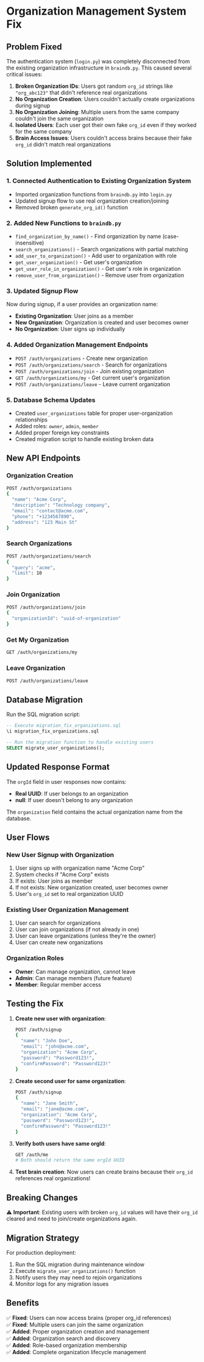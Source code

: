 # Organization Management System Fix

## Problem Fixed

The authentication system (`login.py`) was completely disconnected from the existing organization infrastructure in `braindb.py`. This caused several critical issues:

1. **Broken Organization IDs**: Users got random `org_id` strings like `"org_abc123"` that didn't reference real organizations
2. **No Organization Creation**: Users couldn't actually create organizations during signup
3. **No Organization Joining**: Multiple users from the same company couldn't join the same organization
4. **Isolated Users**: Each user got their own fake `org_id` even if they worked for the same company
5. **Brain Access Issues**: Users couldn't access brains because their fake `org_id` didn't match real organizations

## Solution Implemented

### 1. Connected Authentication to Existing Organization System
- Imported organization functions from `braindb.py` into `login.py`
- Updated signup flow to use real organization creation/joining
- Removed broken `generate_org_id()` function

### 2. Added New Functions to `braindb.py`
- `find_organization_by_name()` - Find organization by name (case-insensitive)
- `search_organizations()` - Search organizations with partial matching
- `add_user_to_organization()` - Add user to organization with role
- `get_user_organization()` - Get user's organization
- `get_user_role_in_organization()` - Get user's role in organization
- `remove_user_from_organization()` - Remove user from organization

### 3. Updated Signup Flow
Now during signup, if a user provides an organization name:
- **Existing Organization**: User joins as a member
- **New Organization**: Organization is created and user becomes owner
- **No Organization**: User signs up individually

### 4. Added Organization Management Endpoints
- `POST /auth/organizations` - Create new organization
- `POST /auth/organizations/search` - Search for organizations
- `POST /auth/organizations/join` - Join existing organization
- `GET /auth/organizations/my` - Get current user's organization
- `POST /auth/organizations/leave` - Leave current organization

### 5. Database Schema Updates
- Created `user_organizations` table for proper user-organization relationships
- Added roles: `owner`, `admin`, `member`
- Added proper foreign key constraints
- Created migration script to handle existing broken data

## New API Endpoints

### Organization Creation
```bash
POST /auth/organizations
{
  "name": "Acme Corp",
  "description": "Technology company",
  "email": "contact@acme.com",
  "phone": "+1234567890",
  "address": "123 Main St"
}
```

### Search Organizations
```bash
POST /auth/organizations/search
{
  "query": "acme",
  "limit": 10
}
```

### Join Organization
```bash
POST /auth/organizations/join
{
  "organizationId": "uuid-of-organization"
}
```

### Get My Organization
```bash
GET /auth/organizations/my
```

### Leave Organization
```bash
POST /auth/organizations/leave
```

## Database Migration

Run the SQL migration script:

```sql
-- Execute migration_fix_organizations.sql
\i migration_fix_organizations.sql

-- Run the migration function to handle existing users
SELECT migrate_user_organizations();
```

## Updated Response Format

The `orgId` field in user responses now contains:
- **Real UUID**: If user belongs to an organization
- **null**: If user doesn't belong to any organization

The `organization` field contains the actual organization name from the database.

## User Flows

### New User Signup with Organization
1. User signs up with organization name "Acme Corp"
2. System checks if "Acme Corp" exists
3. If exists: User joins as member
4. If not exists: New organization created, user becomes owner
5. User's `org_id` set to real organization UUID

### Existing User Organization Management
1. User can search for organizations
2. User can join organizations (if not already in one)
3. User can leave organizations (unless they're the owner)
4. User can create new organizations

### Organization Roles
- **Owner**: Can manage organization, cannot leave
- **Admin**: Can manage members (future feature)
- **Member**: Regular member access

## Testing the Fix

1. **Create new user with organization**:
   ```bash
   POST /auth/signup
   {
     "name": "John Doe",
     "email": "john@acme.com",
     "organization": "Acme Corp",
     "password": "Password123!",
     "confirmPassword": "Password123!"
   }
   ```

2. **Create second user for same organization**:
   ```bash
   POST /auth/signup
   {
     "name": "Jane Smith", 
     "email": "jane@acme.com",
     "organization": "Acme Corp",
     "password": "Password123!",
     "confirmPassword": "Password123!"
   }
   ```

3. **Verify both users have same orgId**:
   ```bash
   GET /auth/me
   # Both should return the same orgId UUID
   ```

4. **Test brain creation**:
   Now users can create brains because their `org_id` references real organizations!

## Breaking Changes

⚠️ **Important**: Existing users with broken `org_id` values will have their `org_id` cleared and need to join/create organizations again.

## Migration Strategy

For production deployment:
1. Run the SQL migration during maintenance window
2. Execute `migrate_user_organizations()` function
3. Notify users they may need to rejoin organizations
4. Monitor logs for any migration issues

## Benefits

✅ **Fixed**: Users can now access brains (proper org_id references)  
✅ **Fixed**: Multiple users can join the same organization  
✅ **Added**: Proper organization creation and management  
✅ **Added**: Organization search and discovery  
✅ **Added**: Role-based organization membership  
✅ **Added**: Complete organization lifecycle management 
